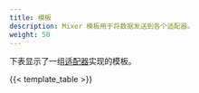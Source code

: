 ```yaml
---
title: 模板
description: Mixer 模板用于将数据发送到各个适配器。
weight: 50
---
```


下表显示了一组[适配器](/zh/docs/reference/config/policy-and-telemetry/adapters/#适配器和模板之间的关系)实现的模板。

{{< template_table >}}